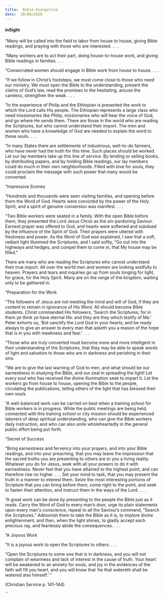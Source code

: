 ```yaml
---
title:  Bible Evangelism
date:  20/08/2020
---
```


#### inSight

“Many will be called into the field to labor from house to house, giving Bible readings, and praying with those who are interested. . . .

“Many workers are to act their part, doing house-to-house work, and giving Bible readings in families. . . .

“Consecrated women should engage in Bible work from house to house. . . .

“If we follow in Christ’s footsteps, we must come close to those who need our ministry. We must open the Bible to the understanding, present the claims of God’s law, read the promises to the hesitating, arouse the careless, strengthen the weak. . . .

“In the experience of Philip and the Ethiopian is presented the work to which the Lord calls His people. The Ethiopian represents a large class who need missionaries like Philip, missionaries who will hear the voice of God, and go where He sends them. There are those in the world who are reading the Scriptures, but who cannot understand their import. The men and women who have a knowledge of God are needed to explain the word to these souls. . . .

“In many States there are settlements of industrious, well-to-do farmers, who have never had the truth for this time. Such places should be worked. Let our lay members take up this line of service. By lending or selling books, by distributing papers, and by holding Bible readings, our lay members could do much in their own neighborhoods. Filled with love for souls, they could proclaim the message with such power that many would be converted.

“Impressive Scenes

“Hundreds and thousands were seen visiting families, and opening before them the Word of God. Hearts were convicted by the power of the Holy Spirit, and a spirit of genuine conversion was manifest. . . .

“Two Bible workers were seated in a family. With the open Bible before them, they presented the Lord Jesus Christ as the sin-pardoning Saviour. Earnest prayer was offered to God, and hearts were softened and subdued by the influence of the Spirit of God. Their prayers were uttered with freshness and power. As the Word of God was explained, I saw that a soft, radiant light illumined the Scriptures, and I said softly, “Go out into the highways and hedges, and compel them to come in, that My house may be filled.”

There are many who are reading the Scriptures who cannot understand their true import. All over the world men and women are looking wistfully to heaven. Prayers and tears and inquiries go up from souls longing for light, for grace, for the Holy Spirit. Many are on the verge of the kingdom, waiting only to be gathered in.

“Preparation for the Work

“The followers of Jesus are not meeting the mind and will of God, if they are content to remain in ignorance of His Word. All should become Bible students. Christ commanded His followers, ‘Search the Scriptures; for in them ye think ye have eternal life: and they are they which testify of Me.’ Peter exhorts us, ‘But sanctify the Lord God in your hearts; and be ready always to give an answer to every man that asketh you a reason of the hope that is in you with meekness and fear.’ . . .

“Those who are truly converted must become more and more intelligent in their understanding of the Scriptures, that they may be able to speak words of light and salvation to those who are in darkness and perishing in their sins.

“We are to give the last warning of God to men, and what should be our earnestness in studying the Bible, and our zeal in spreading the light! Let every soul who has received the divine illumination seek to impart it. Let the workers go from house to house, opening the Bible to the people, circulating the publications, telling others of the light that has blessed their own souls.

“A well-balanced work can be carried on best when a training school for Bible workers is in progress. While the public meetings are being held, connected with this training school or city mission should be experienced laborers of deep spiritual understanding, who can give the Bible workers daily instruction, and who can also unite wholeheartedly in the general public effort being put forth.

“Secret of Success

“Bring earnestness and fervency into your prayers, and into your Bible readings, and into your preaching, that you may leave the impression that the sacred truths you are presenting to others are to you a living reality. Whatever you do for Jesus, seek with all your powers to do it with earnestness. Never feel that you have attained to the highest point, and can therefore rise no higher. . . . Set your mind to task, that you may present the truth in a manner to interest them. Seize the most interesting portions of Scripture that you can bring before them, come right to the point, and seek to fasten their attention, and instruct them in the ways of the Lord. . . .

“A great work can be done by presenting to the people the Bible just as it reads. Carry the Word of God to every man’s door, urge its plain statements upon every man's conscience, repeat to all the Saviour’s command, “Search the Scriptures.” Admonish them to take the Bible as it is, to implore divine enlightenment, and then, when the light shines, to gladly accept each precious ray, and fearlessly abide the consequences. . . .

“A Joyous Work

“It is a joyous work to open the Scriptures to others. . . .

“Open the Scriptures to some one that is in darkness, and you will not complain of weariness and lack of interest in the cause of truth. Your heart will be awakened to an anxiety for souls, and joy in the evidences of the faith will fill you heart, and you will know that ‘he that watereth shall be watered also himself.’ ”

(Christian Service p. 141–144)

``
